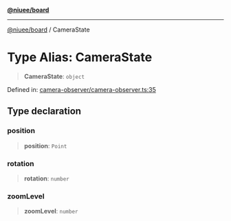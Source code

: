 [**@niuee/board**](../README.md)

***

[@niuee/board](../globals.md) / CameraState

# Type Alias: CameraState

> **CameraState**: `object`

Defined in: [camera-observer/camera-observer.ts:35](https://github.com/niuee/board/blob/cc09a87e934160adef876c4e11d51fd97e78653d/src/camera-observer/camera-observer.ts#L35)

## Type declaration

### position

> **position**: `Point`

### rotation

> **rotation**: `number`

### zoomLevel

> **zoomLevel**: `number`
